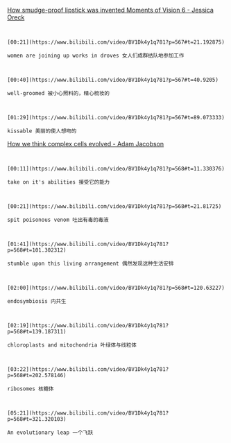 [How smudge-proof lipstick was invented   Moments of Vision 6 - Jessica Oreck](https://www.bilibili.com/video/BV1Dk4y1q781?p=567)

```ad-note


[00:21](https://www.bilibili.com/video/BV1Dk4y1q781?p=567#t=21.192875)

women are joining up works in droves 女人们成群结队地参加工作

```

```ad-note


[00:40](https://www.bilibili.com/video/BV1Dk4y1q781?p=567#t=40.9205)

well-groomed 被小心照料的，精心梳妆的

```

```ad-note


[01:29](https://www.bilibili.com/video/BV1Dk4y1q781?p=567#t=89.073333)

kissable 美丽的使人想吻的

```

[How we think complex cells evolved - Adam Jacobson](https://www.bilibili.com/video/BV1Dk4y1q781?p=568)


```ad-note


[00:11](https://www.bilibili.com/video/BV1Dk4y1q781?p=568#t=11.330376)

take on it's abilities 接受它的能力

```

```ad-note


[00:21](https://www.bilibili.com/video/BV1Dk4y1q781?p=568#t=21.81725)

spit poisonous venom 吐出有毒的毒液

```

```ad-note


[01:41](https://www.bilibili.com/video/BV1Dk4y1q781?p=568#t=101.302312)

stumble upon this living arrangement 偶然发现这种生活安排

```

```ad-note


[02:00](https://www.bilibili.com/video/BV1Dk4y1q781?p=568#t=120.63227)

endosymbiosis 内共生

```

```ad-note


[02:19](https://www.bilibili.com/video/BV1Dk4y1q781?p=568#t=139.187311)

chloroplasts and mitochondria 叶绿体与线粒体

```

```ad-note


[03:22](https://www.bilibili.com/video/BV1Dk4y1q781?p=568#t=202.578146)

ribosomes 核糖体

```


```ad-note


[05:21](https://www.bilibili.com/video/BV1Dk4y1q781?p=568#t=321.320103)

An evolutionary leap 一个飞跃

```